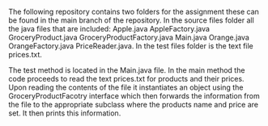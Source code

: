 The following repository contains two folders for the assignment these can be found in the main branch of the repository. In the source files folder all the java files that are included: Apple.java AppleFactory.java GroceryProduct.java GroceryProductFactory.java Main.java Orange.java OrangeFactory.java PriceReader.java. In the test files folder is the text file prices.txt.

The test method is located in the Main.java file. In the main method the code proceeds to read the text prices.txt for products and their prices. Upon reading the contents of the file it instantiates an object using the GroceryProductFacotry interface which then forwards the information from the file to the appropriate subclass where the products name and price are set. It then prints this information.
